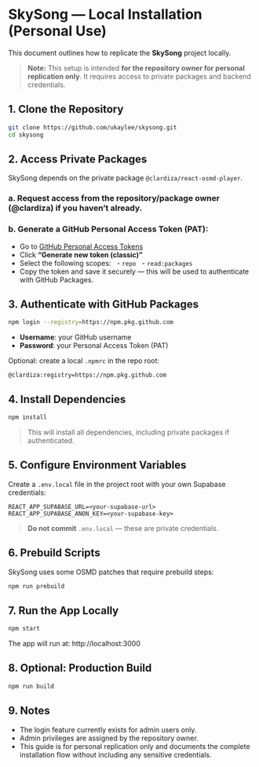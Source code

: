 # SkySong — Local Installation (Personal Use)

This document outlines how to replicate the **SkySong** project locally.  

> **Note:** This setup is intended **for the repository owner for personal replication only**. It requires access to private packages and backend credentials.

## 1. Clone the Repository

```bash
git clone https://github.com/ukaylee/skysong.git
cd skysong
```

## 2. Access Private Packages

SkySong depends on the private package `@clardiza/react-osmd-player`.

### a. Request access from the repository/package owner (@clardiza) if you haven’t already.

### b. Generate a GitHub Personal Access Token (PAT):

- Go to [GitHub Personal Access Tokens](https://github.com/settings/tokens)
- Click **“Generate new token (classic)”**
- Select the following scopes:
    - `repo`
    - `read:packages`
- Copy the token and save it securely — this will be used to authenticate with GitHub Packages.

## 3. Authenticate with GitHub Packages

```bash
npm login --registry=https://npm.pkg.github.com
```

- **Username**: your GitHub username
- **Password**: your Personal Access Token (PAT)

Optional: create a local `.npmrc` in the repo root:

```text
@clardiza:registry=https://npm.pkg.github.com
```

## 4. Install Dependencies

```bash
npm install
```

> This will install all dependencies, including private packages if authenticated.

## 5. Configure Environment Variables

Create a `.env.local` file in the project root with your own Supabase credentials:

```env
REACT_APP_SUPABASE_URL=<your-supabase-url>
REACT_APP_SUPABASE_ANON_KEY=<your-supabase-key>
```

> **Do not commit** `.env.local` — these are private credentials.

## 6. Prebuild Scripts

SkySong uses some OSMD patches that require prebuild steps:

```bash
npm run prebuild
```

## 7. Run the App Locally

```bash
npm start
```

The app will run at: http://localhost:3000

## 8. Optional: Production Build

```bash
npm run build
```

## 9. Notes

- The login feature currently exists for admin users only.
- Admin privileges are assigned by the repository owner.
- This guide is for personal replication only and documents the complete installation flow without including any sensitive credentials.
